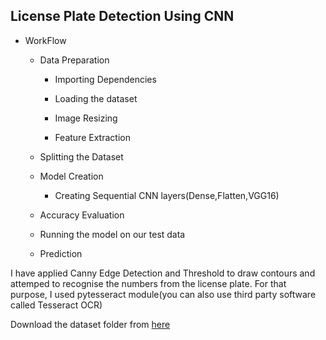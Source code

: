 ## License Plate Detection Using CNN

* WorkFlow
  
  * Data Preparation

       * Importing Dependencies

       * Loading the dataset

       * Image Resizing

       * Feature Extraction

  * Splitting the Dataset

  * Model Creation

       * Creating Sequential CNN layers(Dense,Flatten,VGG16)
 
  * Accuracy Evaluation

  * Running the model on our test data

  * Prediction

I have applied Canny Edge Detection and Threshold to draw contours and attemped to recognise the numbers from the license plate. For that purpose, I used pytesseract module(you can also use third party software called Tesseract OCR)

  

Download the dataset folder from <a href="https://www.kaggle.com/andrewmvd/car-plate-detection"> here </a>

